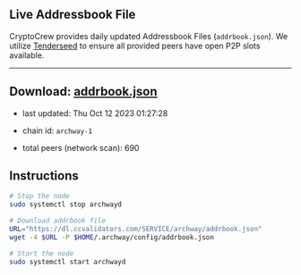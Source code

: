 ## Live Addressbook File

CryptoCrew provides daily updated Addressbook Files (`addrbook.json`). We utilize [Tenderseed](https://github.com/binaryholdings/tenderseed) to ensure all provided peers have open P2P slots available.

---
**Download: [addrbook.json](https://dl.ccvalidators.com/SERVICE/archway/addrbook.json)**
---

- last updated: Thu Oct 12 2023 01:27:28
- chain id: `archway-1`

- total peers (network scan): 690

## Instructions
```sh
# Stop the node
sudo systemctl stop archwayd

# Download addrbook file
URL="https://dl.ccvalidators.com/SERVICE/archway/addrbook.json"
wget -4 $URL -P $HOME/.archway/config/addrbook.json

# Start the node
sudo systemctl start archwayd
```
